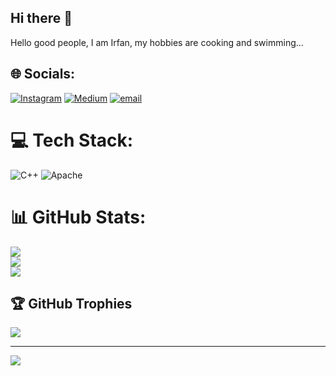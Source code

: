 ## Hi there 👋

Hello good people, I am Irfan, my hobbies are cooking and swimming...

<!--
**irvanmuda2-ath/irvanmuda2-ath** is a ✨ _special_ ✨ repository because its `README.md` (this file) appears on your GitHub profile.

Here are some ideas to get you started:

- 🔭 I’m currently working on ...
- 🌱 I’m currently learning ...
- 👯 I’m looking to collaborate on ...
- 🤔 I’m looking for help with ...
- 💬 Ask me about ...
- 📫 How to reach me: ...
- 😄 Pronouns: ...
- ⚡ Fun fact: ...
-->

## 🌐 Socials:
[![Instagram](https://img.shields.io/badge/Instagram-%23E4405F.svg?logo=Instagram&logoColor=white)](https://instagram.com/revanzip) [![Medium](https://img.shields.io/badge/Medium-12100E?logo=medium&logoColor=white)](https://medium.com/@irvan) [![email](https://img.shields.io/badge/Email-D14836?logo=gmail&logoColor=white)](mailto:irvanmuda2@gmail.com) 

# 💻 Tech Stack:
![C++](https://img.shields.io/badge/c++-%2300599C.svg?style=for-the-badge&logo=c%2B%2B&logoColor=white) ![Apache](https://img.shields.io/badge/apache-%23D42029.svg?style=for-the-badge&logo=apache&logoColor=white)
# 📊 GitHub Stats:
![](https://github-readme-stats.vercel.app/api?username=irvanmuda2-ath&theme=dark&hide_border=false&include_all_commits=false&count_private=false)<br/>
![](https://nirzak-streak-stats.vercel.app/?user=irvanmuda2-ath&theme=dark&hide_border=false)<br/>
![](https://github-readme-stats.vercel.app/api/top-langs/?username=irvanmuda2-ath&theme=dark&hide_border=false&include_all_commits=false&count_private=false&layout=compact)

## 🏆 GitHub Trophies
![](https://github-profile-trophy.vercel.app/?username=irvanmuda2-ath&theme=radical&no-frame=false&no-bg=false&margin-w=4)

---
[![](https://visitcount.itsvg.in/api?id=irvanmuda2-ath&icon=0&color=0)](https://visitcount.itsvg.in)

<!-- Proudly created with GPRM ( https://gprm.itsvg.in ) -->
